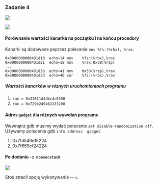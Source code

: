 ### Zadanie 4

![](https://i.imgur.com/Gu1F6Gq.png)

![](https://i.imgur.com/KS0tfRm.png)

#### Porównanie wartości kanarka na początku i na końcu procedury
Kanarki są dodawane poprzez polecenie `mov %fs:(%rbx), %rax`. 

 ```
 0x0000000000401d1d  echo+14 mov    %fs:(%rbx),%rax
 0x0000000000401d21  echo+18 mov    %rax,0x38(%rsp)
 ...
 0x0000000000401d38  echo+41 mov    0x38(%rsp),%rax
 0x0000000000401d3d  echo+46 xor    %fs:(%rbx),%rax
 ```
 
 ##### Wartości kanarków w róznych uruchomieniach programu
 
 1. `rax = 0x31611d4dbc4c0300`
 2. `rax = 0x729e249462233200`

#### Adres `gadget` dla różnych wywołań programu
Wewnątrz gdb musimy wydać polecenie `set disable-randomization off`.
Używamy polecenia gdb `info address  gadget`.

1. 0x7fd540e15224
2. 0x7f669cf24224

#### Po dodaniu `-z noexecstack`
![](https://i.imgur.com/J2c1Xgs.png)

Stos stracił opcję wykonywania -- `x`.
